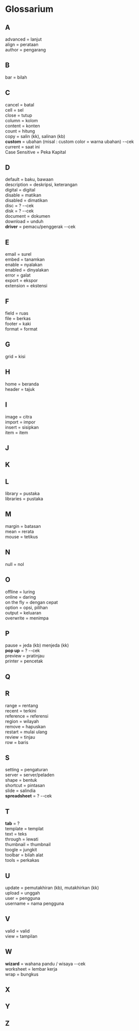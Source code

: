 # Glossarium

## A
advanced = lanjut<br/>
align = perataan<br/>
author = pengarang<br/>

## B
bar = bilah

## C
cancel = batal<br/>
cell = sel<br/>
close = tutup<br/>
column = kolom<br/>
content = konten<br/>
count = hitung<br/>
copy = salin (kk), salinan (kb)<br/>
**custom** = ubahan (misal : custom color = warna ubahan) --cek<br/>
current = saat ini<br/>
Case Sensitive = Peka Kapital

## D
default = baku, bawaan<br/>
description = deskripsi, keterangan<br/>
digital = digital<br/>
disable = matikan<br/>
disabled = dimatikan<br/>
disc = ? --cek<br/>
disk = ? --cek<br/>
document = dokumen<br/>
download = unduh<br/>
**driver** = pemacu/penggerak --cek<br/>

## E
email = surel<br/>
embed = tanamkan<br/>
enable = nyalakan<br/>
enabled = dinyalakan<br/>
error = galat<br/>
export = ekspor<br/>
extension = ekstensi<br/>

## F
field = ruas<br/>
file = berkas<br/>
footer = kaki<br/>
format = format<br/>

## G
grid = kisi<br/>

## H
home = beranda<br/>
header = tajuk<br/>

## I
image = citra<br/>
import = impor<br/>
insert = sisipkan<br/>
item = item<br/>

## J


## K


## L
library = pustaka<br/>
libraries = pustaka<br/>

## M
margin = batasan<br/>
mean = rerata<br/>
mouse = tetikus<br/>

## N
null = nol<br/>


## O
offline = luring<br/>
online = daring<br/>
on the fly = dengan cepat<br/>
option = opsi, pilihan<br/>
output = keluaran<br/>
overwrite = menimpa<br/>

## P
pause = jeda (kb) menjeda (kk)<br/>
**pop up** = ? --cek<br/>
preview = pratinjau<br/>
printer = pencetak<br/>

## Q


## R
range = rentang<br/>
recent = terkini<br/>
reference = referensi<br/>
region = wilayah<br/>
remove = hapuskan<br/>
restart = mulai ulang<br/>
review = tinjau<br/>
row = baris<br/>

## S
setting = pengaturan<br/>
server = server/peladen<br/>
shape = bentuk<br/>
shortcut = pintasan<br/>
slide = salindia<br/>
**spreadsheet** = ? --cek<br/>

## T
**tab** = ?<br/>
template = templat<br/>
text = teks<br/>
through = lewati<br/>
thumbnail = thumbnail<br/>
toogle = jungkit<br/>
toolbar = bilah alat<br/>
tools = perkakas<br/>

## U
update = pemutakhiran (kb), mutakhirkan (kk)<br/>
upload = unggah<br/>
user = pengguna<br/>
username = nama pengguna<br/>

## V
valid = valid<br/>
view = tampilan<br/>

## W
**wizard** = wahana pandu / wisaya --cek<br/>
worksheet = lembar kerja<br/>
wrap = bungkus<br/>

## X


## Y


## Z
